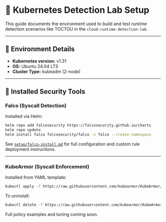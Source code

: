 # 🔧 Kubernetes Detection Lab Setup

This guide documents the environment used to build and test runtime detection scenarios like TOCTOU in the `cloud-runtime-detection-lab`.

---

## 🧱 Environment Details

- **Kubernetes version:** v1.31
- **OS:** Ubuntu 24.04 LTS
- **Cluster Type:** kubeadm (2-node)

---

## 🔐 Installed Security Tools

### Falco (Syscall Detection)

Installed via Helm:

```bash
helm repo add falcosecurity https://falcosecurity.github.io/charts
helm repo update
helm install falco falcosecurity/falco -n falco --create-namespace
```

See [`setup/falco-install.md`](falco-install.md) for full configuration and custom rule deployment instructions.

---

### KubeArmor (Syscall Enforcement)

Installed from YAML template:

```bash
kubectl apply -f https://raw.githubusercontent.com/kubearmor/KubeArmor/main/deployments/k8s-templates/kubearmor.yaml
```

To uninstall:
```bash
kubectl delete -f https://raw.githubusercontent.com/kubearmor/KubeArmor/main/deployments/k8s-templates/kubearmor.yaml
```

Full policy examples and tuning coming soon.